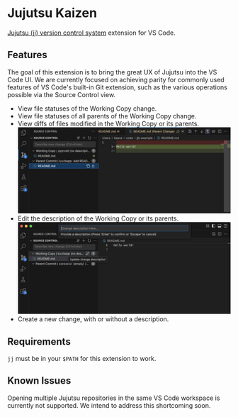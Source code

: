 # Jujutsu Kaizen

[Jujutsu (jj) version control system](https://github.com/jj-vcs/jj) extension for VS Code.

## Features

The goal of this extension is to bring the great UX of Jujutsu into the VS Code UI. We are currently focused on achieving parity for commonly used features of VS Code's built-in Git extension, such as the various operations possible via the Source Control view.

- View file statuses of the Working Copy change.
- View file statuses of all parents of the Working Copy change.
- View diffs of files modified in the Working Copy or its parents.
  ![view file diff](images/view_diff.png)
- Edit the description of the Working Copy or its parents.
  ![edit description](images/edit_description.png)
- Create a new change, with or without a description.

## Requirements

`jj` must be in your `$PATH` for this extension to work.

## Known Issues

Opening multiple Jujutsu repositories in the same VS Code workspace is currently not supported. We intend to address this shortcoming soon.
